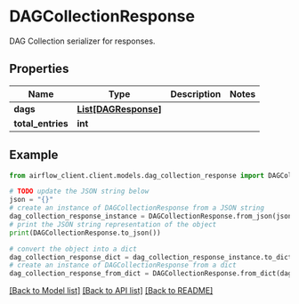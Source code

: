 # DAGCollectionResponse

DAG Collection serializer for responses.

## Properties

Name | Type | Description | Notes
------------ | ------------- | ------------- | -------------
**dags** | [**List[DAGResponse]**](DAGResponse.md) |  | 
**total_entries** | **int** |  | 

## Example

```python
from airflow_client.client.models.dag_collection_response import DAGCollectionResponse

# TODO update the JSON string below
json = "{}"
# create an instance of DAGCollectionResponse from a JSON string
dag_collection_response_instance = DAGCollectionResponse.from_json(json)
# print the JSON string representation of the object
print(DAGCollectionResponse.to_json())

# convert the object into a dict
dag_collection_response_dict = dag_collection_response_instance.to_dict()
# create an instance of DAGCollectionResponse from a dict
dag_collection_response_from_dict = DAGCollectionResponse.from_dict(dag_collection_response_dict)
```
[[Back to Model list]](../README.md#documentation-for-models) [[Back to API list]](../README.md#documentation-for-api-endpoints) [[Back to README]](../README.md)


